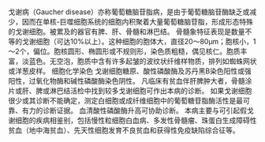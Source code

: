 ## 


 戈谢病（Gaucher disease）亦称葡萄糖脑苷脂病，是由于葡萄糖脑苷酶缺乏或减少，因而在单核-巨噬细胞系统的细胞内积聚着大量葡萄糖脑苷脂，形成形态特殊的戈谢细胞。被累及的器官有脾、肝、骨髓和淋巴结。
骨髓象特征表现是数量不等的戈谢细胞（可达10%以上）。这种细胞的胞体大，直径20～80μm；胞核小，1～2个，偏位。胞核圆形、椭圆形或不规则形，染色质粗糙，偶见核仁。胞质丰富，淡蓝色。无空泡，胞质中含有许多起皱的波纹状纤维样物质，排列如蜘蛛网状或洋葱皮样。
 细胞化学染色
 戈谢细胞糖原、酸性磷酸酶及苏丹黑B染色阳性或强阳性，过氧化物酶和碱性磷酸酶染色阴性。
 凡临床有贫血伴肝脾肿大者，骨髓涂片或肝、脾或淋巴结活检中找到较多戈谢细胞可作出本病的诊断。
 如果戈谢细胞很少或其诊断不能确定，测定白细胞或成纤维细胞中的葡萄糖苷脂酶活性是最可靠、有力的诊断证据。
 血清酸性磷酸酶升高可协助诊断。
 本病主要与可引起假戈谢细胞的疾病相鉴别，包括慢性粒细胞白血病、多发性骨髓瘤、珠蛋白生成障碍性贫血（地中海贫血）、先天性细胞发育不良贫血和获得性免疫缺陷综合征等。
